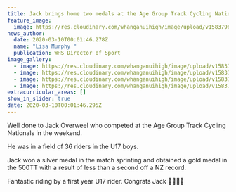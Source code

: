 ```yaml
---
title: Jack brings home two medals at the Age Group Track Cycling Nationals
feature_image:
  image: https://res.cloudinary.com/whanganuihigh/image/upload/v1583798870/News/87493513_1508069289342172_4190945911100145664_n-_1.jpg
news_author:
  date: 2020-03-10T00:01:46.278Z
  name: "Lisa Murphy "
  publication: WHS Director of Sport
image_gallery:
  - image: https://res.cloudinary.com/whanganuihigh/image/upload/v1583798893/News/89435177_1508069452675489_3040931876014391296_n.jpg
  - image: https://res.cloudinary.com/whanganuihigh/image/upload/v1583798912/News/89638647_1508069382675496_5307117240275959808_n.jpg
  - image: https://res.cloudinary.com/whanganuihigh/image/upload/v1583798933/News/89356794_1508069659342135_6415175410589368320_n.jpg
  - image: https://res.cloudinary.com/whanganuihigh/image/upload/v1583798952/News/87684145_1508069549342146_5865661506439348224_n.jpg
extracurricular_areas: []
show_in_slider: true
date: 2020-03-10T00:01:46.295Z
---
```

Well done to Jack Overweel who competed at the Age Group Track Cycling Nationals in the weekend.  

He was in a field of 36 riders in the U17 boys.  

Jack won a silver medal in the match sprinting and obtained a gold medal in the 500TT with a result of less than a second off a NZ record.  

Fantastic riding by a first year U17 rider. Congrats Jack 💚🚴‍♂️💛
